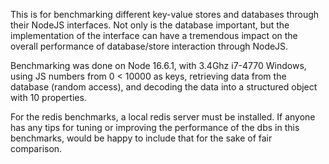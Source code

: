 This is for benchmarking different key-value stores and databases through their NodeJS interfaces. Not only is the database important, but the implementation of the interface can have a tremendous impact on the overall performance of database/store interaction through NodeJS.

Benchmarking was done on Node 16.6.1, with 3.4Ghz i7-4770 Windows, using JS numbers from 0 < 10000 as keys, retrieving data from the database (random access), and decoding the data into a structured object with 10 properties.

For the redis benchmarks, a local redis server must be installed. If anyone has any tips for tuning or improving the performance of the dbs in this benchmarks, would be happy to include that for the sake of fair comparison.

